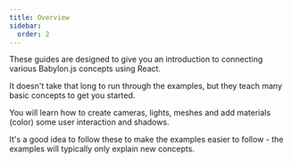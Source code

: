 ```yaml
---
title: Overview
sidebar:
  order: 2
---
```


These guides are designed to give you an introduction to connecting various
Babylon.js concepts using React.

It doesn't take that long to run through the examples, but they teach many basic
concepts to get you started.

You will learn how to create cameras, lights, meshes and add materials (color)
some user interaction and shadows.

It's a good idea to follow these to make the examples easier to follow - the
examples will typically only explain new concepts.
